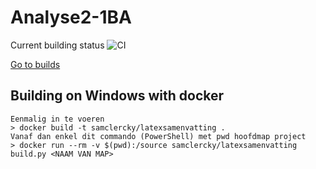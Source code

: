 ﻿# Analyse2-1BA

Current building status ![CI](https://github.com/OsamaBinNaughty-hub/2de-semester-1BA-IR/workflows/CI/badge.svg?branch=master)

[Go to builds](https://github.com/OsamaBinNaughty-hub/2de-semester-1BA-IR/actions)


## Building on Windows with docker

```
Eenmalig in te voeren
> docker build -t samclercky/latexsamenvatting .
Vanaf dan enkel dit commando (PowerShell) met pwd hoofdmap project
> docker run --rm -v $(pwd):/source samclercky/latexsamenvatting build.py <NAAM VAN MAP>
```
